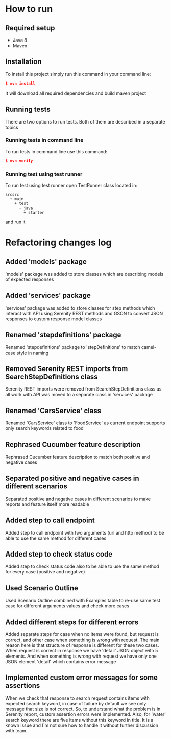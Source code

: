 # How to run
## Required setup
- Java 8
- Maven
## Installation
To install this project simply run this command in your command line:
```json
$ mvn install
```
It will download all required dependencies and build maven project
## Running tests
There are two options to run tests. Both of them are described in a separate topics
### Running tests in command line
To run tests in command line use this command:
```json
$ mvn verify
```
### Running test using test runner
To run test using test runner open TestRunner class located in:
```Gherkin
srcsrc
  + main
    + test
      + java
        + starter
```
and run it
# Refactoring changes log
## Added 'models' package
'models' package was added to store classes which are describing models of expected responses 
## Added 'services' package
'services' package was added to store classes for step methods which interact with API using Serenity REST methods and 
GSON to convert JSON responses to custom response model classes
## Renamed 'stepdefinitions' package
Renamed 'stepdefinitions' package to 'stepDefinitions' to match camel-case style in naming
## Removed Serenity REST imports from SearchStepDefinitions class
Serenity REST imports were removed from SearchStepDefinitions class as all work with API was moved to a separate class 
in 'services' package
## Renamed 'CarsService' class
Renamed 'CarsService' class to 'FoodService' as current endpoint supports only search keywords related to food
## Rephrased Cucumber feature description
Rephrased Cucumber feature description to match both positive and negative cases
## Separated positive and negative cases in different scenarios
Separated positive and negative cases in different scenarios to make reports and feature itself more readable 
## Added step to call endpoint
Added step to call endpoint with two arguments (url and http method) to be able to use the same method for different cases
## Added step to check status code
Added step to check status code also to be able to use the same method for every case (positive and negative)
## Used Scenario Outline
Used Scenario Outline combined with Examples table to re-use same test case for different arguments values and check more cases
## Added different steps for different errors
Added separate steps for case when no items were found, but request is correct, and other case when something is wrong with request.
The main reason here is that structure of response is different for these two cases. When request is correct in response we have 'detail' JSON 
object with 5 elements. And when something is wrong with request we have only one JSON element 'detail' which contains error message
## Implemented custom error messages for some assertions 
When we check that response to search request contains items with expected search keyword, 
in case of failure by default we see only message that size is not correct. So, to understand what the problem is 
in Serenity report, custom assertion errors were implemented. Also, for 'water' search keyword there are five items without
this keyword in title. It is a known issue and I`m not sure how to handle it without further discussion with team.